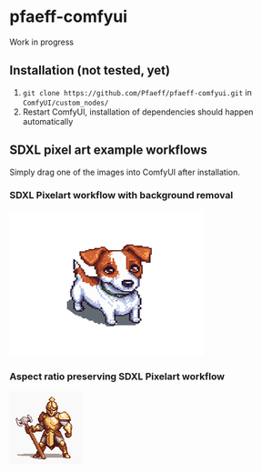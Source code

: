 # pfaeff-comfyui

Work in progress

## Installation (not tested, yet)

1. `git clone https://github.com/Pfaeff/pfaeff-comfyui.git` in `ComfyUI/custom_nodes/`
2. Restart ComfyUI, installation of dependencies should happen automatically

## SDXL pixel art example workflows

Simply drag one of the images into ComfyUI after installation.

### SDXL Pixelart workflow with background removal

![SDXL Pixelart workflow](workflows/SDXL_pixelart.png)


### Aspect ratio preserving SDXL Pixelart workflow

![Aspect ratio preserving SDXL Pixelart workflow](workflows/SDXL_pixelart_preserve_aspect_ratio.png)
